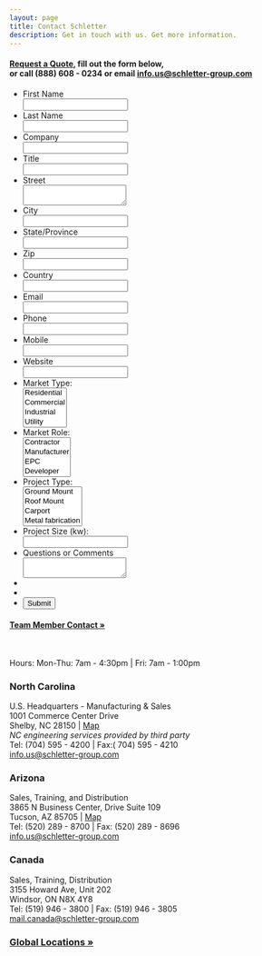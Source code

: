 ```yaml
---
layout: page
title: Contact Schletter
description: Get in touch with us. Get more information.
---
```

<script>
 function timestamp() { 
 var response = document.getElementById("g-recaptcha-response"); 
 if (response == null || response.value.trim() == "") 
 {
	var elems = JSON.parse(document.getElementsByName("captcha_settings")[0].value);
	elems["ts"] = JSON.stringify(new Date().getTime());
	document.getElementsByName("captcha_settings")[0].value = JSON.stringify(elems);
	} 
} 
setInterval(timestamp, 500); 
</script>
<h4 class="clear"><a class="quote-icon" href="quote.html">Request a Quote</a>, fill out the form below,<br>or call
<span class="callout">(888) 608 - 0234</span> or email <a href="mailto:info.us@schletter-group.com">info.us@schletter-group.com</a> </h4>

<div class="col-md-8 col-sm-8" >
<form action="https://webto.salesforce.com/servlet/servlet.WebToLead?encoding=UTF-8" method="POST" role="form" class="form-controls">

<input type="hidden" name='captcha_settings' value='{"keyname":"SFWebtoLeadCaptcha","fallback":"true","orgId":"00D15000000N648","ts":""}'>
<input type="hidden" name="oid" value="00D15000000N648">
<input type="hidden" name="retURL" value="https://www.schletter.us/thank-you.html">
<input type="hidden" name="debug" value='0'>
<input type="hidden" name="debugEmail" value="kateka.thach@schletter-group.com">
<!--  ----------------------------------------------------------------------  -->
<!--  NOTE: These fields are optional debugging elements. Please uncomment    -->
<!--  these lines if you wish to test in debug mode.                          -->
<!--  <input type="hidden" name="debug" value=1>                              -->
<!--  <input type="hidden" name="debugEmail"                                  -->
<!--  value="alison.snodgrass@schletter.us">                                  -->
<!--  ----------------------------------------------------------------------  -->

<ul>
<li>
<label for="first_name" class="desc">First Name</label>
<div><input id="first_name" maxlength="40" name="first_name" size="20" type="text" required="true"></div>
</li>

<li>
<label for="last_name " class="desc">Last Name</label>
<div> <input id="last_name" maxlength="80" name="last_name" size="20" type="text" required="true"></div>
</li>

<li>
<label for="company" class="desc">Company</label>
<div><input id="company" maxlength="40" name="company" size="20" type="text" required="true"><br></div>
</li>

<li>
<label for="title" class="desc">Title</label>
<div><input id="title" maxlength="40" name="title" size="20" type="text" required="true"><br></div>
</li>

<li>
<label for="street" class="desc">Street</label>
<div><textarea name="street" required="true"></textarea></div>
</li>

<li>
<label for="city" class="desc">City</label>
<div><input id="city" maxlength="40" name="city" size="20" type="text" required="true"></div>
</li>

<li>
<label for="state" class="desc">State/Province</label>
<div><input id="state" maxlength="20" name="state" size="20" type="text" required="true"></div>
</li>

<li>
<label for="zip" class="desc">Zip</label>
<div><input id="zip" maxlength="20" name="zip" size="20" type="text" required="true"></div>
</li>

<li>
<label for="country" class="desc">Country</label>
<div><input id="country" maxlength="40" name="country" size="20" type="text" required="true"></div>
</li>

<li>  <label for="email" class="desc">Email</label>
<div><input id="email" maxlength="80" name="email" size="20" type="text" required="true"></div>
</li>

<li>  <label for="phone" class="desc">Phone</label>
<div>  <input id="phone" maxlength="40" name="phone" size="20" type="text" required="true"></div>
</li>

<li>  <label for="mobile" class="desc">Mobile</label>
<div><input id="mobile" maxlength="40" name="mobile" size="20" type="text"><br></div>
</li>

<li>  <label for="URL" class="desc">Website</label>
<div>  <input id="URL" maxlength="80" name="URL" size="20" type="text" required="true"><br></div>
</li>


<li>
<label class="desc">  Market Type:</label>
<div>
<select id="00N1500000GCaKv" multiple="multiple" name="00N1500000GCaKv" title="Market Type" required="true"><option value="Residential">Residential</option>
<option value="Commercial">Commercial</option>
<option value="Industrial">Industrial</option>
<option value="Utility">Utility</option>
</select><br>
</div>


</li>

<li>
<label class="desc">  Market Role:</label>
<div>
<select id="00N1500000GCaL0" multiple="multiple" name="00N1500000GCaL0" title="Market Role" required="true"><option value="Contractor">Contractor</option>
<option value="Manufacturer">Manufacturer</option>
<option value="EPC">EPC</option>
<option value="Developer">Developer</option>
</select><br>
</div>
</li>
<li>
<label class="desc">  Project Type: </label>
<div>
 <select id="00N1500000GCaKb" multiple="multiple" name="00N1500000GCaKb" title="Project Type" required="true"><option value="Ground Mount">Ground Mount</option>
<option value="Roof Mount">Roof Mount</option>
<option value="Carport">Carport</option>
<option value="Metal fabrication">Metal fabrication</option>
</select><br>
</div>
</li>
<li>
<label class="desc">  Project Size (kw): </label>
<div><input id="00N1500000GCaKH" name="00N1500000GCaKH" size="20" type="text" required="true"><br></div>
</li>

<li>  <label for="description" class="desc">Questions or Comments</label><div><textarea name="description" required="true"></textarea><br></div></li>
<li>

<div>
<input type="hidden" name="lead_source" id="lead_source" value="Website">
</div>
</li>

<li>
<div class="g-recaptcha" data-sitekey="6Lf--x0TAAAAAHw1zSQVb1u3Cdr8Neq_8i1rjQk4"></div>
</li>
<li>

<div><input type="submit" name="submit"></div>
</li></ul>
</form>
</div>


<div class="col-md-4 col-sm-4 ">
  <h4><a href="team.html">Team Member Contact »</a></h4>
  <br>
<p>Hours: Mon-Thu: 7am - 4:30pm  | Fri: 7am - 1:00pm </p>
<h3>North Carolina</h3>
<p>

U.S. Headquarters - Manufacturing &amp; Sales<br>
1001 Commerce Center Drive<br>
Shelby, NC 28150 | <a href="http://goo.gl/maps/Hg1qW">Map</a> <br>
<i>NC engineering services provided by third party</i> <br>
Tel: (704) 595 - 4200 | Fax:( 704) 595 - 4210 <br>
<a href="mailto:info.us@schletter-group.com">info.us@schletter-group.com</a>
</p>
<h3>Arizona</h3>
<p>
Sales, Training, and Distribution<br>
3865 N Business Center, Drive Suite 109<br>
Tucson, AZ 85705 | <a href="https://goo.gl/maps/Pw78z">Map</a><br>
Tel: (520) 289 - 8700 | Fax: (520) 289 - 8696 <br>
<a href="mailto:info.us@schletter-group.com">info.us@schletter-group.com</a>
</p>
<h3>Canada</h3>
<p>
Sales, Training, Distribution<br>
3155 Howard Ave, Unit 202<br>
Windsor, ON N8X 4Y8<br>
Tel: (519) 946 - 3800 | Fax: (519) 946 - 3805<br>
<a href="mailto:mail.canada@schletter-group.com">mail.canada@schletter-group.com</a>
</p>
<h3><a target="_blank" href="http://contact.schletter.eu/">Global Locations »</a></h3>
</div>